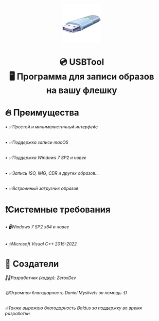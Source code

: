 <div align="center">
<img src="icon.png" height="128" width="128" >
<h1> 💿 USBTool
  <br>🖥 Программа для записи образов на вашу флешку</br>
</h1>

<div align="left">


<h1 align="left">🔥 Преимущества</h1>
<div align="left">
<h6>• ✅Простой и минималистичный интерфейс</h6>
<h6>• ✅Поддержка записи macOS</h6>
<h6>• ✅Поддержка Windows 7 SP2 и новее</h6>
<h6>• ✅Запись ISO, IMG, CDR и других образов...</h6>
<h6>• ✅Встроенный загрузчик образов</h6>

<h1 align="left">❗️Системные требования</h1>

<h6>• 🖥Windows 7 SP2 x64 и новее</h6>
<h6>• 🖱Microsoft Visual C++ 2015-2022</h6>


<h1 align="left">👥 Создатели</h1>

<h6>👨‍💻Разработчик (кодер): ZeroxDev</h6>
<h6>😄Огромная благодарнасть Daniel Myslivets за помощь :D</h6>
<h6>🔥Также выражаю благодарность Baldus за поддержку во время разработки</h6>
